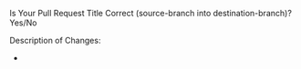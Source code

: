 Is Your Pull Request Title Correct (source-branch into destination-branch)? Yes/No

Description of Changes:

-
